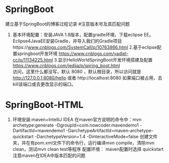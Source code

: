 # SpringBoot
建立基于SpringBoot的博客过程记录  #注意版本号及其匹配问题
1. 基本环境配置：安装JAVA 1.8版本，配置gradle环境，下载eclipse EE。
Eclipse4JavaEE安装Gradle，并导入我们的Gradle项目https://www.cnblogs.com/SystemCall/p/10763866.html
2.基于eclipse配置springboot开发环境 https://www.cnblogs.com/yadiel-cc/p/11134225.html
3.显示HelloWorldSpringBoot开发环境搭建及配置 https://www.cnblogs.com/jedjia/p/spring_boot.html   
访问，这里什么都没写，默认 8080 ，默认根目录，所以访问就是  http://127.0.0.1:8080/hello 或者 http://localhost:8080 如果端口被占用，去kill该端口或去更改显示的端口。


# SpringBoot-HTML
1. 环境安装:maven+IntelliJ IDEA
在maven官方说明的命令中：mvn archetype:generate -DgroupId=com.nowcoder.mavendemo1  -DartifactId=mavendemo1 -DarchetypeArtifactId=maven-archetype-quickstart -DarchetypeVersion=1.4 -DinteractiveMode=false
创建文件夹，并在有pom.xml文件下的命令行，运行编译mvn compile，清除mvn clean，测试mvn clean test等程序
配置环境：
maven配置时选择 quickstart
注意maven在IDEA中版本匹配的问题
